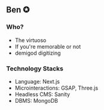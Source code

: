 <h2> Ben ✪ </h2>

<h3> Who? </h3>

- The virtuoso
- If you're memorable or not
- demigod digitizing

<h3> Technology Stacks </h3>

- Language: Next.js
- Microinteractions: GSAP, Three.js
- Headless CMS: Sanity
- DBMS: MongoDB

<!-- <div align="left">
  <img src="https://github-readme-stats.vercel.app/api?hide_title=false&hide_rank=false&show_icons=true&include_all_commits=false&count_private=true&disable_animations=false&theme=dracula&locale=en&hide_border=false&username=gobennovela" height="150" alt="stats graph"  /> -->

